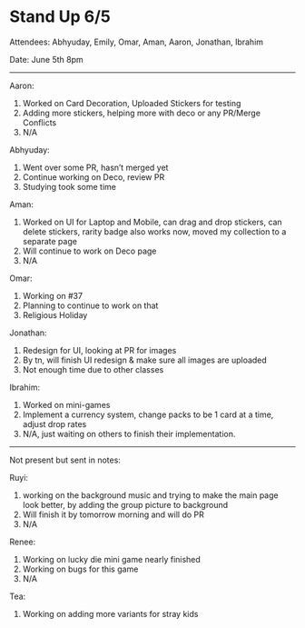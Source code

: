 # Stand Up 6/5

Attendees: Abhyuday, Emily, Omar, Aman, Aaron, Jonathan, Ibrahim

Date: June 5th 8pm

---

Aaron:

1. Worked on Card Decoration, Uploaded Stickers for testing
2. Adding more stickers, helping more with deco or any PR/Merge Conflicts
3. N/A

Abhyuday:

1. Went over some PR, hasn’t merged yet
2. Continue working on Deco, review PR
3. Studying took some time

Aman: 

1. Worked on UI for Laptop and Mobile, can drag and drop stickers, can delete stickers, rarity badge also works now, moved my collection to a separate page
2. Will continue to work on Deco page
3. N/A

Omar:

1. Working on #37
2. Planning to continue to work on that
3. Religious Holiday

Jonathan:

1. Redesign for UI, looking at PR for images
2. By tn, will finish UI redesign & make sure all images are uploaded
3. Not enough time due to other classes

Ibrahim:

1. Worked on mini-games
2. Implement a currency system, change packs to be 1 card at a time, adjust drop rates
3. N/A, just waiting on others to finish their implementation.

---

Not present but sent in notes:

Ruyi:

1. working on the background music and trying to make the main page look better, by adding the group picture to background
2. Will finish it by tomorrow morning and will do PR
3. N/A

Renee:

1. Working on lucky die mini game nearly finished
2. Working on bugs for this game
3. N/A

Tea:

1. Working on adding more variants for stray kids
